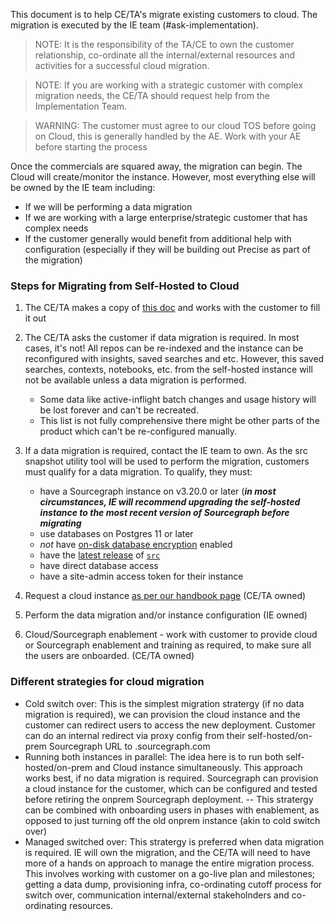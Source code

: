 This document is to help CE/TA's migrate existing customers to cloud. The migration is executed by the IE team (#ask-implementation).

> NOTE: It is the responsibility of the TA/CE to own the customer relationship, co-ordinate all the internal/external resources and activities for a successful cloud migration.

> NOTE: If you are working with a strategic customer with complex migration needs, the CE/TA should request help from the Implementation Team.

> WARNING: The customer must agree to our cloud TOS before going on Cloud, this is generally handled by the AE. Work with your AE before starting the process

Once the commercials are squared away, the migration can begin. The Cloud will create/monitor the instance. However, most everything else will be owned by the IE team including:

- If we will be performing a data migration
- If we are working with a large enterprise/strategic customer that has complex needs
- If the customer generally would benefit from additional help with configuration (especially if they will be building out Precise as part of the migration)

### Steps for Migrating from Self-Hosted to Cloud

1. The CE/TA makes a copy of [this doc](https://docs.google.com/document/d/1QcaAMG2YsaOnnht1YIZyMQ1mOfygSVfdXgBdbNc00GA/edit?usp=sharing) and works with the customer to fill it out

2. The CE/TA asks the customer if data migration is required. In most cases, it's not! All repos can be re-indexed and the instance can be reconfigured with insights, saved searches and etc. However, this saved searches, contexts, notebooks, etc. from the self-hosted instance will not be available unless a data migration is performed.

   - Some data like active-inflight batch changes and usage history will be lost forever and can't be recreated.
   - This list is not fully comprehensive there might be other parts of the product which can't be re-configured manually.

3. If a data migration is required, contact the IE team to own. As the src snapshot utility tool will be used to perform the migration, customers must qualify for a data migration. To qualify, they must:

   - have a Sourcegraph instance on v3.20.0 or later (<b><em>in most circumstances, IE will recommend upgrading the self-hosted instance to the most recent version of Sourcegraph before migrating</em></b>
   - use databases on Postgres 11 or later
   - _not_ have [on-disk database encryption](https://docs.sourcegraph.com/admin/config/encryption) enabled
   - have the [latest release](https://github.com/sourcegraph/src-cli/releases) of [`src`](https://github.com/sourcegraph/src-cli)
   - have direct database access
   - have a site-admin access token for their instance

4. Request a cloud instance [as per our handbook page](../../..//cloud/#managed-instance-requests) (CE/TA owned)

5. Perform the data migration and/or instance configuration (IE owned)

6. Cloud/Sourcegraph enablement - work with customer to provide cloud or Sourcegraph enablement and training as required, to make sure all the users are onboarded. (CE/TA owned)

### Different strategies for cloud migration

- Cold switch over: This is the simplest migration stratergy (if no data migration is required), we can provision the cloud instance and the customer can redirect users to access the new deployment. Customer can do an internal redirect via proxy config from their self-hosted/on-prem Sourcegraph URL to <instance>.sourcegraph.com
- Running both instances in parallel: The idea here is to run both self-hosted/on-prem and Cloud instance simultaneously. This approach works best, if no data migration is required. Sourcegraph can provision a cloud instance for the customer, which can be configured and tested before retiring the onprem Sourcegraph deployment.
  -- This stratergy can be combined with onboarding users in phases with enablement, as opposed to just turning off the old onprem instance (akin to cold switch over)
- Managed switched over: This stratergy is preferred when data migration is required. IE will own the migration, and the CE/TA will need to have more of a hands on approach to manage the entire migration process. This involves working with customer on a go-live plan and milestones; getting a data dump, provisioning infra, co-ordinating cutoff process for switch over, communication internal/external stakeholnders and co-ordinating resources.
